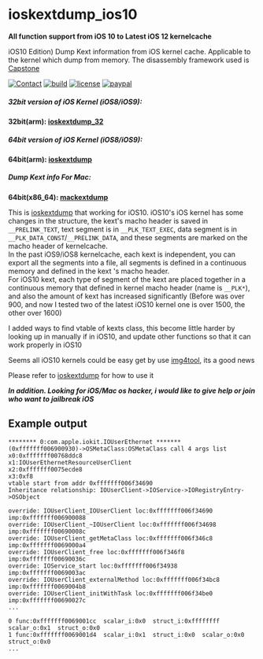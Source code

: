 # ioskextdump_ios10

**All function support from iOS 10 to Latest iOS 12 kernelcache**

iOS10 Edition) Dump Kext information from iOS kernel cache. Applicable to the kernel which dump from memory. The disassembly framework used is [Capstone](http://www.capstone-engine.org/)

[![Contact](https://img.shields.io/badge/contact-@cocoahuke-fbb52b.svg?style=flat)](https://twitter.com/cocoahuke) [![build](https://travis-ci.org/cocoahuke/ioskextdump_ios10.svg?branch=master)](https://travis-ci.org/cocoahuke/ioskextdump_ios10) [![license](https://img.shields.io/badge/license-MIT-blue.svg)](https://github.com/cocoahuke/ioskextdump_ios10/blob/master/LICENSE) [![paypal](https://img.shields.io/badge/Donate-PayPal-039ce0.svg)](https://www.paypal.com/cgi-bin/webscr?cmd=_s-xclick&hosted_button_id=EQDXSYW8Z23UY)

##### 32bit version of iOS Kernel (iOS8/iOS9):
**32bit(arm):  [ioskextdump_32](https://github.com/cocoahuke/ioskextdump_32)**
##### 64bit version of iOS Kernel (iOS8/iOS9):
**64bit(arm):  [ioskextdump](https://github.com/cocoahuke/ioskextdump)**
##### Dump Kext info For Mac:
**64bit(x86_64):  [mackextdump](https://github.com/cocoahuke/mackextdump)**

This is [ioskextdump](https://github.com/cocoahuke/ioskextdump) that working for iOS10. iOS10's iOS kernel has some changes in the structure, the kext's macho header is saved in `__PRELINK_TEXT`, text segment is in `__PLK_TEXT_EXEC`, data segment is in `__PLK_DATA_CONST`/`__PRELINK_DATA`, and these segments are marked on the macho header of kernelcache.  
In the past iOS9/iOS8 kernelcache, each kext is independent, you can export all the segments into a file, all segments is defined in a continuous memory and defined in the kext 's macho header.  
For iOS10 kext, each type of segment of the kext are placed together in a continuous memory that defined in kernel macho header (name is `__PLK*`), and also the amount of kext has increased significantly (Before was over 900, and now I tested two of the latest iOS10 kernel one is over 1500, the other over 1600)

I added ways to find vtable of kexts class, this become little harder by looking up in manually if in iOS10, and update other functions so that it can work properly in iOS10

Seems all iOS10 kernels could be easy get by use [img4tool](https://github.com/xerub/img4tool), its a good news

Please refer to [ioskextdump](https://github.com/cocoahuke/ioskextdump) for how to use it

___In addition. Looking for iOS/Mac os hacker, i would like to give help or join who want to jailbreak iOS___

##  Example output
```
******** 0:com.apple.iokit.IOUserEthernet *******
(0xfffffff006900930)->OSMetaClass:OSMetaClass call 4 args list
x0:0xfffffff00768ddc8
x1:IOUserEthernetResourceUserClient
x2:0xfffffff0075ecde8
x3:0xf8
vtable start from addr 0xfffffff006f34690
Inheritance relationship: IOUserClient->IOService->IORegistryEntry->OSObject

override: IOUserClient_IOUserClient loc:0xfffffff006f34690 imp:0xfffffff006900088
override: IOUserClient_~IOUserClient loc:0xfffffff006f34698 imp:0xfffffff00690008c
override: IOUserClient_getMetaClass loc:0xfffffff006f346c8 imp:0xfffffff0069000a4
override: IOUserClient_free loc:0xfffffff006f346f8 imp:0xfffffff00690036c
override: IOService_start loc:0xfffffff006f34938 imp:0xfffffff0069003ac
override: IOUserClient_externalMethod loc:0xfffffff006f34bc8 imp:0xfffffff0069004b8
override: IOUserClient_initWithTask loc:0xfffffff006f34be0 imp:0xfffffff00690027c
...

0 func:0xfffffff0069001cc  scalar_i:0x0  struct_i:0xffffffff  scalar_o:0x1  struct_o:0x0
1 func:0xfffffff0069001d4  scalar_i:0x1  struct_i:0x0  scalar_o:0x0  struct_o:0x0
...
```
